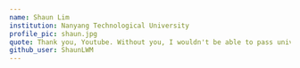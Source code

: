 ```yaml
---
name: Shaun Lim
institution: Nanyang Technological University
profile_pic: shaun.jpg
quote: Thank you, Youtube. Without you, I wouldn't be able to pass university.
github_user: ShaunLWM
---
```

